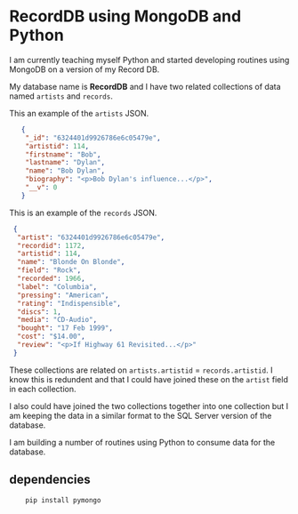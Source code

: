 # RecordDB using MongoDB and Python

I am currently teaching myself Python and started developing routines using MongoDB on a version of my Record DB.

My database name is **RecordDB** and I have two related collections of data named ``artists`` and ``records``.

This an example of the ``artists`` JSON.

 ```json
    {
     "_id": "6324401d9926786e6c05479e",
     "artistid": 114,
     "firstname": "Bob",
     "lastname": "Dylan",
     "name": "Bob Dylan",
     "biography": "<p>Bob Dylan's influence...</p>",
     "__v": 0
    }
 ```

This is an example of the ``records`` JSON.

```json
 {
  "artist": "6324401d9926786e6c05479e",
  "recordid": 1172,
  "artistid": 114,
  "name": "Blonde On Blonde",
  "field": "Rock",
  "recorded": 1966,
  "label": "Columbia",
  "pressing": "American",
  "rating": "Indispensible",
  "discs": 1,
  "media": "CD-Audio",
  "bought": "17 Feb 1999",
  "cost": "$14.00",
  "review": "<p>If Highway 61 Revisited...</p>"
 }
```

These collections are related on ``artists.artistid`` = ``records.artistid``. I know this is redundent and that I could have joined these on the ``artist`` field in each collection.

I also could have joined the two collections together into one collection but I am keeping the data in a similar format to the SQL Server version of the database.

I am building a number of routines using Python to consume data for the database.

## dependencies

```bash
    pip install pymongo
```
